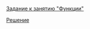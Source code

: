 [Задание к занятию "Функции"](https://github.com/Isbocha/bjs-2-homeworks/tree/main/2.functions)

[Решение](https://github.com/Isbocha/bjs-2-homeworks/blob/main/2.functions/task.js)
